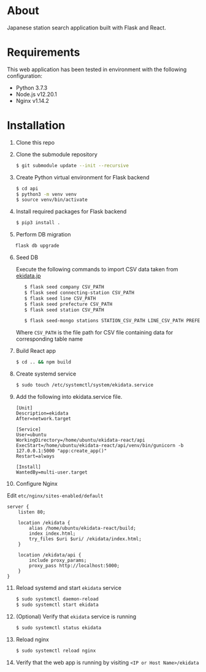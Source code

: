 # About
Japanese station search application built with Flask and React.

# Requirements
This web application has been tested in environment with
the following configuration:
- Python 3.7.3
- Node.js v12.20.1
- Nginx v1.14.2

# Installation
1. Clone this repo
2. Clone the submodule repository

   ```bash
   $ git submodule update --init --recursive
   ```

3. Create Python virtual environment for Flask backend

   ```bash
   $ cd api
   $ python3 -m venv venv
   $ source venv/bin/activate
   ```

4. Install required packages for Flask backend

   ```bash
   $ pip3 install .
   ```

5. Perform DB migration

```bash
   flask db upgrade
```

6. Seed DB

   Execute the following commands to import CSV data taken from
   [ekidata.jp](http://ekidata.jp/)

   ```bash
      $ flask seed company CSV_PATH
      $ flask seed connecting-station CSV_PATH
      $ flask seed line CSV_PATH
      $ flask seed prefecture CSV_PATH
      $ flask seed station CSV_PATH

      $ flask seed-mongo stations STATION_CSV_PATH LINE_CSV_PATH PREFECTURE_CSV_PATH
   ```

   Where `CSV_PATH` is the file path for CSV file containing data for
   corresponding table name

7. Build React app

   ```bash
   $ cd .. && npm build
   ```

8. Create systemd service

    ```bash
    $ sudo touch /etc/systemctl/system/ekidata.service
    ```

9. Add the following into ekidata.service file.

   ```
   [Unit]
   Description=ekidata
   After=network.target

   [Service]
   User=ubuntu
   WorkingDirectory=/home/ubuntu/ekidata-react/api
   ExecStart=/home/ubuntu/ekidata-react/api/venv/bin/gunicorn -b 127.0.0.1:5000 "app:create_app()"
   Restart=always

   [Install]
   WantedBy=multi-user.target
   ```

10. Configure Nginx

   Edit `etc/nginx/sites-enabled/default`

   ```
   server {
       listen 80;

       location /ekidata {
           alias /home/ubuntu/ekidata-react/build;
           index index.html;
           try_files $uri $uri/ /ekidata/index.html;
       }

       location /ekidata/api {
           include proxy_params;
           proxy_pass http://localhost:5000;
       }
   }
   ```

11. Reload systemd and start `ekidata` service

    ```bash
    $ sudo systemctl daemon-reload
    $ sudo systemctl start ekidata
    ```

12. (Optional) Verify that `ekidata` service is running

    ```bash
    $ sudo systemctl status ekidata
    ```

13. Reload nginx

    ```bash
    $ sudo systemctl reload nginx
    ```

14. Verify that the web app is running by visiting `<IP or Host Name>/ekidata`
